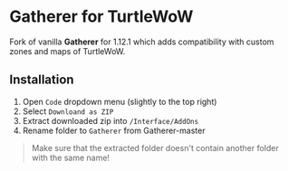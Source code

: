 # Gatherer for TurtleWoW

Fork of vanilla **Gatherer** for 1.12.1 which adds compatibility with custom zones and maps of TurtleWoW.

## Installation

1. Open `Code` dropdown menu (slightly to the top right)
1. Select `Downloand as ZIP`
1. Extract downloaded zip into `/Interface/AddOns`
1. Rename folder to `Gatherer` from Gatherer-master

> Make sure that the extracted folder doesn't contain another folder with the same name!
